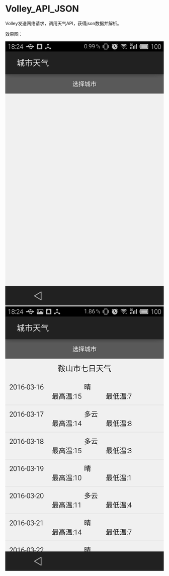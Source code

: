 # Volley_API_JSON
Volley发送网络请求，调用天气API，获得json数据并解析。

效果图：

![Aaron Swartz](https://github.com/dongzhaoqi/Volley_API_JSON/raw/master/S60316-182448.jpg)
![Aaron Swartz](https://github.com/dongzhaoqi/Volley_API_JSON/raw/master/S60316-182500.jpg)
